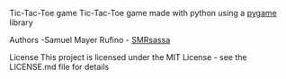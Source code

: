 Tic-Tac-Toe game
Tic-Tac-Toe game made with python using a [pygame](https://www.pygame.org/news) library

Authors
-Samuel Mayer Rufino - [SMRsassa](https://github.com/smrsassa)

License
This project is licensed under the MIT License - see the LICENSE.md file for details